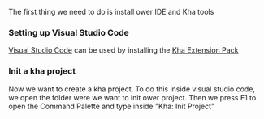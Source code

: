The first thing we need to do is install ower IDE and Kha tools
### Setting up Visual Studio Code
[Visual Studio Code](https://code.visualstudio.com) can be used by installing the [Kha Extension Pack](https://marketplace.visualstudio.com/items?itemName=kodetech.kha-extension-pack)

### Init a kha project
Now we want to create a kha project. To do this inside visual studio code, we open the folder were we want to init ower project. Then we press F1 to open the Command Palette and 
type inside "Kha: Init Project"
